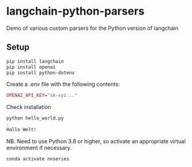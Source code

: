 # langchain-python-parsers

Demo of various custom parsers for the Python version of langchain

## Setup

```sh
pip install langchain
pip install openai
pip install python-dotenv
```

Create a .env file with the following contents:

```ini
OPENAI_API_KEY="sk-xyz..."
```

Check installation

```sh
python hello_world.py
.
Hallo Welt!
```

NB. Need to use Python 3.8 or higher, so activate an appropriate virtual environment if necessary.

```sh
conda activate nnseries
```
